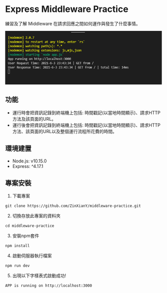 # Express Middleware Practice
練習及了解 Middleware 在請求回應之間如何運作與發生了什麼事情。

![image](middleware.PNG)

## 功能
* 運行時會把資訊記錄到終端機上包括: 時間戳記(以當地時間顯示)、請求HTTP方法及該頁面的URL。
* 運行後會把資訊記錄到終端機上包括: 時間戳記(以當地時間顯示)、請求HTTP方法、該頁面的URL以及整個運行流程所花費的時間。

## 環境建置
* Node.js: v10.15.0
* Express: ^4.17.1

## 專案安裝
1. 下載專案
```
git clone https://github.com/ZinXianY/middleware-practice.git
```

2. 切換存放此專案的資料夾
```
cd middleware-practice
```

3. 安裝npm套件
```
npm install
```

4. 啟動伺服器執行檔案
```
npm run dev
```

5. 出現以下字樣表式啟動成功!
```
APP is running on http://localhost:3000
```